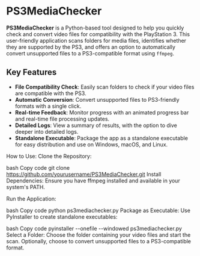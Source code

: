# PS3MediaChecker

**PS3MediaChecker** is a Python-based tool designed to help you quickly check and convert video files for compatibility with the PlayStation 3. This user-friendly application scans folders for media files, identifies whether they are supported by the PS3, and offers an option to automatically convert unsupported files to a PS3-compatible format using `ffmpeg`.

## Key Features

- **File Compatibility Check**: Easily scan folders to check if your video files are compatible with the PS3.
- **Automatic Conversion**: Convert unsupported files to PS3-friendly formats with a single click.
- **Real-time Feedback**: Monitor progress with an animated progress bar and real-time file processing updates.
- **Detailed Logs**: View a summary of results, with the option to dive deeper into detailed logs.
- **Standalone Executable**: Package the app as a standalone executable for easy distribution and use on Windows, macOS, and Linux.


How to Use:
Clone the Repository:

bash
Copy code
git clone https://github.com/yourusername/PS3MediaChecker.git
Install Dependencies: Ensure you have ffmpeg installed and available in your system's PATH.

Run the Application:

bash
Copy code
python ps3mediachecker.py
Package as Executable: Use PyInstaller to create standalone executables:

bash
Copy code
pyinstaller --onefile --windowed ps3mediachecker.py
Select a Folder: Choose the folder containing your video files and start the scan. Optionally, choose to convert unsupported files to a PS3-compatible format.

